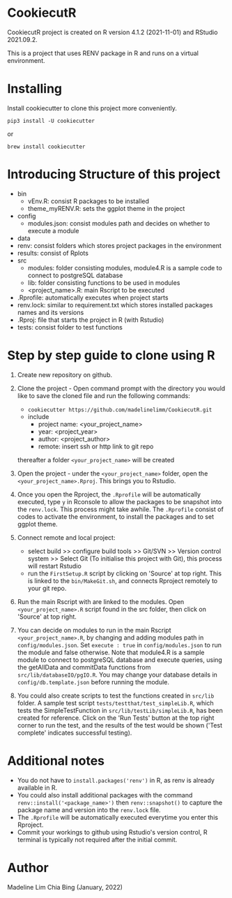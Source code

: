 # CookiecutR
CookiecutR project is created on R version 4.1.2 (2021-11-01) and RStudio 2021.09.2.

This is a project that uses RENV package in R and runs on a virtual environment. 


# Installing
Install cookiecutter to clone this project more conveniently.

`pip3 install -U cookiecutter`

or

`brew install cookiecutter`

# Introducing Structure of this project
- bin
	- vEnv.R: consist R packages to be installed
	- theme_myRENV.R: sets the ggplot theme in the project
- config
	- modules.json: consist modules path and decides on whether to execute a module
- data
- renv: consist folders which stores project packages in the environment
- results: consist of Rplots
- src
	- modules: folder consisting modules, module4.R is a sample code to connect to postgreSQL database
	- lib: folder consisting functions to be used in modules
	- <project_name>.R: main Rscript to be executed
- .Rprofile: automatically executes when project starts
- renv.lock: similar to requirement.txt which stores installed packages names and its versions
- <project name>.Rproj: file that starts the project in R (with Rstudio)
- tests: consist folder to test functions



# Step by step guide to clone using R
1. Create new repository on github.

2. Clone the project - Open command prompt with the directory you would like to save the cloned file and run the following commands:
	  - `cookiecutter https://github.com/madelinelimm/CookiecutR.git`
	  - include 
	  	- project name: <your_project_name>
	  	- year: <project_year>
	  	- author: <project_author>
		- remote: insert ssh or http link to git repo

	  thereafter a folder `<your_project_name>` will be created
	 
3. Open the project - under the `<your_project_name>` folder, open the `<your_project_name>.Rproj`. This brings you to Rstudio.

4. Once you open the Rproject, the `.Rprofile` will be automatically executed, type `y` in Rconsole to allow the packages to be snapshot into the `renv.lock`. This process might take awhile. The `.Rprofile` consist of codes to activate the environment, to install the packages and to set ggplot theme.

5. Connect remote and local project:
	- select build >> configure build tools >> Git/SVN >> Version control system >> Select Git (To initialise this project with Git), this process will restart Rstudio
	- run the `FirstSetup.R` script by clicking on 'Source' at top right. This is linked to the `bin/MakeGit.sh`, and connects Rproject remotely to your git repo.

6. Run the main Rscript with are linked to the modules. Open `<your_project_name>.R` script found in the src folder, then click on 'Source' at top right. 

7. You can decide on modules to run in the main Rscript `<your_project_name>.R`, by changing and adding modules path in `config/modules.json`. Set  `execute : true` in `config/modules.json` to run the module and false otherwise. Note that module4.R is a sample module to connect to postgreSQL database and execute queries, using the getAllData and commitData functions from `src/lib/databaseIO/pgIO.R`. You may change your database details in `config/db.template.json` before running the module.

8. You could also create scripts to test the functions created in `src/lib` folder. A sample test script `tests/testthat/test_simpleLib.R`, which tests the SimpleTestFunction in `src/lib/testLib/simpleLib.R`, has been created for reference. Click on the 'Run Tests' button at the top right corner to run the test, and the results of the test would be shown ('Test complete' indicates successful testing).



	
# Additional notes
- You do not have to `install.packages('renv')` in R, as renv is already available in R.
- You could also install additional packages with the command `renv::install('<package_name>')` then `renv::snapshot()` to capture the package name and version into the `renv.lock` file.
- The `.Rprofile` will be automatically executed everytime you enter this Rproject.
- Commit your workings to github using Rstudio's version control, R terminal is typically not required after the initial commit.
   
# Author
Madeline Lim Chia Bing (January, 2022)

